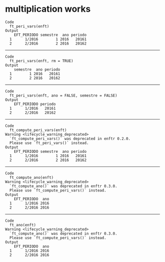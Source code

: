 # multiplication works

    Code
      ft_peri_vars(enft)
    Output
        EFT_PERIODO semestre  ano periodo
      1      1/2016        1 2016   20161
      2      2/2016        2 2016   20162

---

    Code
      ft_peri_vars(enft, rm = TRUE)
    Output
        semestre  ano periodo
      1        1 2016   20161
      2        2 2016   20162

---

    Code
      ft_peri_vars(enft, ano = FALSE, semestre = FALSE)
    Output
        EFT_PERIODO periodo
      1      1/2016   20161
      2      2/2016   20162

---

    Code
      ft_compute_peri_vars(enft)
    Warning <lifecycle_warning_deprecated>
      `ft_compute_peri_vars()` was deprecated in enftr 0.2.0.
      Please use `ft_peri_vars()` instead.
    Output
        EFT_PERIODO semestre  ano periodo
      1      1/2016        1 2016   20161
      2      2/2016        2 2016   20162

---

    Code
      ft_compute_ano(enft)
    Warning <lifecycle_warning_deprecated>
      `ft_compute_ano()` was deprecated in enftr 0.3.0.
      Please use `ft_compute_peri_vars()` instead.
    Output
        EFT_PERIODO  ano
      1      1/2016 2016
      2      2/2016 2016

---

    Code
      ft_ano(enft)
    Warning <lifecycle_warning_deprecated>
      `ft_compute_ano()` was deprecated in enftr 0.3.0.
      Please use `ft_compute_peri_vars()` instead.
    Output
        EFT_PERIODO  ano
      1      1/2016 2016
      2      2/2016 2016

